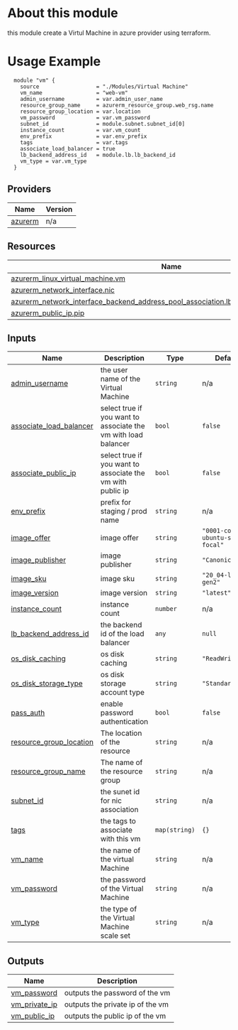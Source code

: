 <!-- BEGIN_TF_DOCS -->

# About this module
this module create a Virtul Machine in azure provider using terraform.

# Usage Example

      module "vm" {
        source                  = "./Modules/Virtual Machine"
        vm_name                 = "web-vm"
        admin_username          = var.admin_user_name
        resource_group_name     = azurerm_resource_group.web_rsg.name
        resource_group_location = var.location
        vm_password             = var.vm_password
        subnet_id               = module.subnet.subnet_id[0]
        instance_count          = var.vm_count
        env_prefix              = var.env_prefix
        tags                    = var.tags
        associate_load_balancer = true
        lb_backend_address_id   = module.lb.lb_backend_id
        vm_type = var.vm_type
      }

## Providers

| Name | Version |
|------|---------|
| <a name="provider_azurerm"></a> [azurerm](#provider\_azurerm) | n/a |


## Resources

| Name | Type |
|------|------|
| [azurerm_linux_virtual_machine.vm](https://registry.terraform.io/providers/hashicorp/azurerm/latest/docs/resources/linux_virtual_machine) | resource |
| [azurerm_network_interface.nic](https://registry.terraform.io/providers/hashicorp/azurerm/latest/docs/resources/network_interface) | resource |
| [azurerm_network_interface_backend_address_pool_association.lb_backend_vm_nic_association](https://registry.terraform.io/providers/hashicorp/azurerm/latest/docs/resources/network_interface_backend_address_pool_association) | resource |
| [azurerm_public_ip.pip](https://registry.terraform.io/providers/hashicorp/azurerm/latest/docs/resources/public_ip) | resource |

## Inputs

| Name | Description | Type | Default | Required |
|------|-------------|------|---------|:--------:|
| <a name="input_admin_username"></a> [admin\_username](#input\_admin\_username) | the user name of the Virtual Machine | `string` | n/a | yes |
| <a name="input_associate_load_balancer"></a> [associate\_load\_balancer](#input\_associate\_load\_balancer) | select true if you want to associate the vm with load balancer | `bool` | `false` | no |
| <a name="input_associate_public_ip"></a> [associate\_public\_ip](#input\_associate\_public\_ip) | select true if you want to associate the vm with public ip | `bool` | `false` | no |
| <a name="input_env_prefix"></a> [env\_prefix](#input\_env\_prefix) | prefix for staging / prod name | `string` | n/a | yes |
| <a name="input_image_offer"></a> [image\_offer](#input\_image\_offer) | image offer | `string` | `"0001-com-ubuntu-server-focal"` | no |
| <a name="input_image_publisher"></a> [image\_publisher](#input\_image\_publisher) | image publisher | `string` | `"Canonical"` | no |
| <a name="input_image_sku"></a> [image\_sku](#input\_image\_sku) | image sku | `string` | `"20_04-lts-gen2"` | no |
| <a name="input_image_version"></a> [image\_version](#input\_image\_version) | image version | `string` | `"latest"` | no |
| <a name="input_instance_count"></a> [instance\_count](#input\_instance\_count) | instance count | `number` | n/a | yes |
| <a name="input_lb_backend_address_id"></a> [lb\_backend\_address\_id](#input\_lb\_backend\_address\_id) | the backend id of the load balancer | `any` | `null` | no |
| <a name="input_os_disk_caching"></a> [os\_disk\_caching](#input\_os\_disk\_caching) | os disk caching | `string` | `"ReadWrite"` | no |
| <a name="input_os_disk_storage_type"></a> [os\_disk\_storage\_type](#input\_os\_disk\_storage\_type) | os disk storage account type | `string` | `"Standard_LRS"` | no |
| <a name="input_pass_auth"></a> [pass\_auth](#input\_pass\_auth) | enable password authentication | `bool` | `false` | no |
| <a name="input_resource_group_location"></a> [resource\_group\_location](#input\_resource\_group\_location) | The location of the resource | `string` | n/a | yes |
| <a name="input_resource_group_name"></a> [resource\_group\_name](#input\_resource\_group\_name) | The name of the resource group | `string` | n/a | yes |
| <a name="input_subnet_id"></a> [subnet\_id](#input\_subnet\_id) | the sunet id for nic association | `string` | n/a | yes |
| <a name="input_tags"></a> [tags](#input\_tags) | the tags to associate with this vm | `map(string)` | `{}` | no |
| <a name="input_vm_name"></a> [vm\_name](#input\_vm\_name) | the name of the virtual Machine | `string` | n/a | yes |
| <a name="input_vm_password"></a> [vm\_password](#input\_vm\_password) | the password of the Virtual Machine | `string` | n/a | yes |
| <a name="input_vm_type"></a> [vm\_type](#input\_vm\_type) | the type of the Virtual Machine scale set | `string` | n/a | yes |

## Outputs

| Name | Description                      |
|------|----------------------------------|
| <a name="output_vm_password"></a> [vm\_password](#output\_vm\_password) | outputs the password of the vm    |
| <a name="output_vm_private_ip"></a> [vm\_private\_ip](#output\_vm\_private\_ip) | outputs the private ip of the vm |
| <a name="output_vm_public_ip"></a> [vm\_public\_ip](#output\_vm\_public\_ip) | outputs the public ip of the vm  |
<!-- END_TF_DOCS -->
